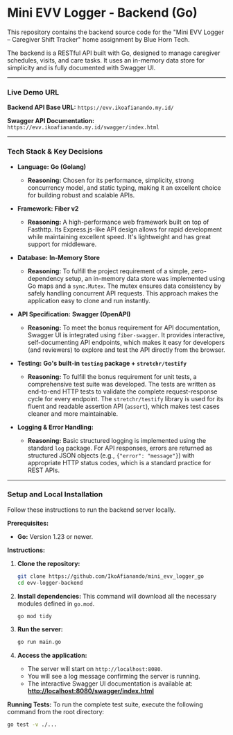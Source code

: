 # Mini EVV Logger - Backend (Go)

This repository contains the backend source code for the "Mini EVV Logger – Caregiver Shift Tracker" home assignment by Blue Horn Tech.

The backend is a RESTful API built with Go, designed to manage caregiver schedules, visits, and care tasks. It uses an in-memory data store for simplicity and is fully documented with Swagger UI.

---

### Live Demo URL

**Backend API Base URL:** `https://evv.ikoafianando.my.id/`

**Swagger API Documentation:** `https://evv.ikoafianando.my.id/swagger/index.html`

---

### Tech Stack & Key Decisions

* **Language:** **Go (Golang)**
    * **Reasoning:** Chosen for its performance, simplicity, strong concurrency model, and static typing, making it an excellent choice for building robust and scalable APIs.

* **Framework:** **Fiber v2**
    * **Reasoning:** A high-performance web framework built on top of Fasthttp. Its Express.js-like API design allows for rapid development while maintaining excellent speed. It's lightweight and has great support for middleware.

* **Database:** **In-Memory Store**
    * **Reasoning:** To fulfill the project requirement of a simple, zero-dependency setup, an in-memory data store was implemented using Go maps and a `sync.Mutex`. The mutex ensures data consistency by safely handling concurrent API requests. This approach makes the application easy to clone and run instantly.

* **API Specification:** **Swagger (OpenAPI)**
    * **Reasoning:** To meet the bonus requirement for API documentation, Swagger UI is integrated using `fiber-swagger`. It provides interactive, self-documenting API endpoints, which makes it easy for developers (and reviewers) to explore and test the API directly from the browser.

* **Testing:** **Go's built-in `testing` package + `stretchr/testify`**
    * **Reasoning:** To fulfill the bonus requirement for unit tests, a comprehensive test suite was developed. The tests are written as end-to-end HTTP tests to validate the complete request-response cycle for every endpoint. The `stretchr/testify` library is used for its fluent and readable assertion API (`assert`), which makes test cases cleaner and more maintainable.

* **Logging & Error Handling:**
    * **Reasoning:** Basic structured logging is implemented using the standard `log` package. For API responses, errors are returned as structured JSON objects (e.g., `{"error": "message"}`) with appropriate HTTP status codes, which is a standard practice for REST APIs.

---

### Setup and Local Installation

Follow these instructions to run the backend server locally.

**Prerequisites:**
* **Go:** Version 1.23 or newer.

**Instructions:**
1.  **Clone the repository:**
    ```sh
    git clone https://github.com/IkoAfianando/mini_evv_logger_go
    cd evv-logger-backend
    ```

2.  **Install dependencies:**
    This command will download all the necessary modules defined in `go.mod`.
    ```sh
    go mod tidy
    ```

3.  **Run the server:**
    ```sh
    go run main.go
    ```

4.  **Access the application:**
    * The server will start on `http://localhost:8080`.
    * You will see a log message confirming the server is running.
    * The interactive Swagger UI documentation is available at:
      **[http://localhost:8080/swagger/index.html](http://localhost:8080/swagger/index.html)**

**Running Tests:**
To run the complete test suite, execute the following command from the root directory:
```sh
go test -v ./...